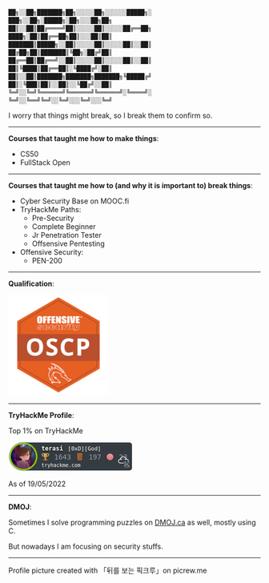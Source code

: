 ```

██╗░░██╗███████╗██╗░░░░░██╗░░░░░░█████╗░  ███╗░░██╗░█████╗░██╗░░░██╗██╗
██║░░██║██╔════╝██║░░░░░██║░░░░░██╔══██╗  ████╗░██║██╔══██╗██║░░░██║██║
███████║█████╗░░██║░░░░░██║░░░░░██║░░██║  ██╔██╗██║███████║╚██╗░██╔╝██║
██╔══██║██╔══╝░░██║░░░░░██║░░░░░██║░░██║  ██║╚████║██╔══██║░╚████╔╝░██║
██║░░██║███████╗███████╗███████╗╚█████╔╝  ██║░╚███║██║░░██║░░╚██╔╝░░██║
╚═╝░░╚═╝╚══════╝╚══════╝╚══════╝░╚════╝░  ╚═╝░░╚══╝╚═╝░░╚═╝░░░╚═╝░░░╚═╝
```

I worry that things might break, so I break them to confirm so.

---

**Courses that taught me how to make things**:

- CS50
- FullStack Open

---

**Courses that taught me how to (and why it is important to) break things**:

- Cyber Security Base on MOOC.fi
- TryHackMe Paths:
    - Pre-Security
    - Complete Beginner
    - Jr Penetration Tester
    - Offsensive Pentesting
- Offensive Security:
    - PEN-200

---

**Qualification**:

![OSCP badge](oscp-badge-shrink.png "OSCP badge")

---

**TryHackMe Profile**:

Top 1% on TryHackMe

![my tryhackme badge](terasi.png "tryhackme badge")

As of 19/05/2022

---

**DMOJ**:

Sometimes I solve programming puzzles on [DMOJ.ca](https://dmoj.ca/user/tera_si) as well, mostly using C.

But nowadays I am focusing on security stuffs.

---

Profile picture created with 「뒤를 보는 픽크루」on picrew.me
